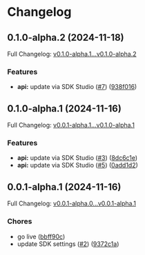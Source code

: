 # Changelog

## 0.1.0-alpha.2 (2024-11-18)

Full Changelog: [v0.1.0-alpha.1...v0.1.0-alpha.2](https://github.com/TralahM/paymaxis-python/compare/v0.1.0-alpha.1...v0.1.0-alpha.2)

### Features

* **api:** update via SDK Studio ([#7](https://github.com/TralahM/paymaxis-python/issues/7)) ([938f016](https://github.com/TralahM/paymaxis-python/commit/938f0169370740e8a208592989e88a7c83fbf90e))

## 0.1.0-alpha.1 (2024-11-16)

Full Changelog: [v0.0.1-alpha.1...v0.1.0-alpha.1](https://github.com/TralahM/paymaxis-python/compare/v0.0.1-alpha.1...v0.1.0-alpha.1)

### Features

* **api:** update via SDK Studio ([#3](https://github.com/TralahM/paymaxis-python/issues/3)) ([8dc6c1e](https://github.com/TralahM/paymaxis-python/commit/8dc6c1e7c36d9773087be366b730ad455ce2f193))
* **api:** update via SDK Studio ([#5](https://github.com/TralahM/paymaxis-python/issues/5)) ([0add1d2](https://github.com/TralahM/paymaxis-python/commit/0add1d2dd0a3dea97f064fb3b51f7ebce427ecb7))

## 0.0.1-alpha.1 (2024-11-16)

Full Changelog: [v0.0.1-alpha.0...v0.0.1-alpha.1](https://github.com/TralahM/paymaxis-python/compare/v0.0.1-alpha.0...v0.0.1-alpha.1)

### Chores

* go live ([bbff90c](https://github.com/TralahM/paymaxis-python/commit/bbff90c7bf8f383e7d20f7aae1eb8f5eece65e18))
* update SDK settings ([#2](https://github.com/TralahM/paymaxis-python/issues/2)) ([9372c1a](https://github.com/TralahM/paymaxis-python/commit/9372c1abbbbdbc2a3a230d20e5db31ee24a2fa6f))
